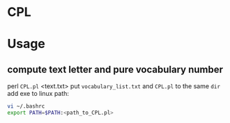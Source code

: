 # CPL
Usage
====
  compute text letter and pure vocabulary number
  ----
  perl `CPL.pl` <text.txt>
      put `vocabulary_list.txt` and `CPL.pl` to the same `dir`
          add exe to linux path:
  ```Bash
  vi ~/.bashrc
  export PATH=$PATH:<path_to_CPL.pl>
  ```
